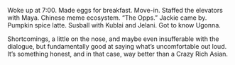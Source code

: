 Woke up at 7:00. Made eggs for breakfast. Move-in. Staffed the elevators with Maya. Chinese meme ecosystem. “The Opps.” Jackie came by. Pumpkin spice latte. Susball with Kublai and Jelani. Got to know Ugonna. 

Shortcomings, a little on the nose, and maybe even insufferable with the dialogue, but fundamentally good at saying what’s uncomfortable out loud. It’s something honest, and in that case, way better than a Crazy Rich Asian.
